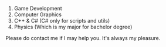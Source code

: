 1. Game Development
2. Computer Graphics
3. C++ & C# (C# only for scripts and utils)
4. Physics (Which is my major for bachelor degree)

Please do contact me if I may help you. It's always my pleasure.
